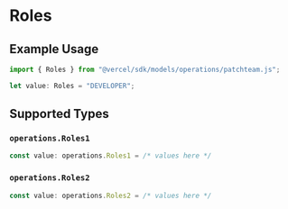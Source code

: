 # Roles

## Example Usage

```typescript
import { Roles } from "@vercel/sdk/models/operations/patchteam.js";

let value: Roles = "DEVELOPER";
```

## Supported Types

### `operations.Roles1`

```typescript
const value: operations.Roles1 = /* values here */
```

### `operations.Roles2`

```typescript
const value: operations.Roles2 = /* values here */
```

